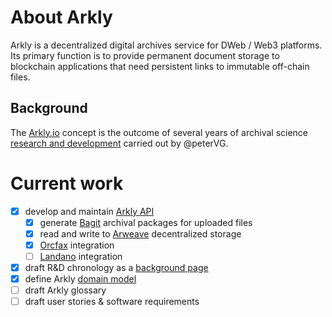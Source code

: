 # About Arkly
Arkly is a decentralized digital archives service for DWeb / Web3 platforms. 
Its primary function is to provide permanent document storage to blockchain applications that need persistent links to immutable off-chain files. 

## Background
The [Arkly.io](https://arkly.io/about/) concept is the outcome of several years of archival science [research and development](background.md) carried out by @peterVG.


# Current work


- [x] develop and maintain [Arkly API](https://api.arkly.io/docs)
   - [x] generate [Bagit](https://datatracker.ietf.org/doc/html/rfc8493) archival packages for uploaded files
   - [x] read and write to [Arweave](https://arweave.org) decentralized storage
   - [x] [Orcfax](https://orcfax.io) integration
   - [ ] [Landano](https://landano.io) integration 
- [x] draft R&D chronology as a [background page](background.md)
- [x] define Arkly [domain model](domain.md)
- [ ] draft Arkly glossary
- [ ] draft user stories & software requirements
